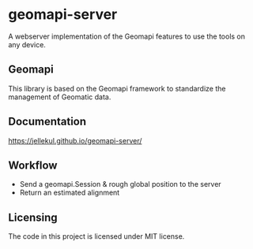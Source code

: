 # geomapi-server
A webserver implementation of the Geomapi features to use the tools on any device.

## Geomapi

This library is based on the Geomapi framework to standardize the management of Geomatic data.

## Documentation

https://jellekul.github.io/geomapi-server/

## Workflow
- Send a geomapi.Session & rough global position to the server
- Return an estimated alignment

## Licensing
The code in this project is licensed under MIT license.
